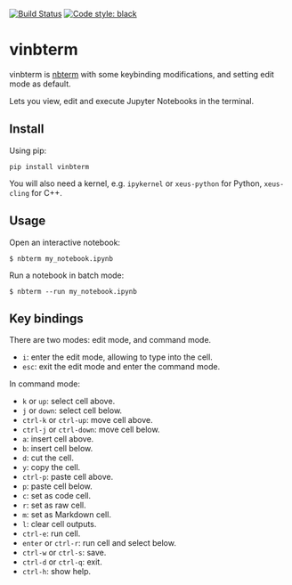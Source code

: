[![Build Status](https://github.com/davidbrochart/nbterm/workflows/CI/badge.svg)](https://github.com/davidbrochart/nbterm/actions)
[![Code style: black](https://img.shields.io/badge/code%20style-black-000000.svg)](https://github.com/psf/black)

# vinbterm

vinbterm is [nbterm](https://github.com/davidbrochart/nbterm) with some keybinding modifications, and setting edit mode as default.

Lets you view, edit and execute Jupyter Notebooks in the terminal.

## Install

Using pip:

```
pip install vinbterm
```

You will also need a kernel, e.g. `ipykernel` or `xeus-python` for Python, `xeus-cling` for C++.

## Usage

Open an interactive notebook:

```
$ nbterm my_notebook.ipynb
```

Run a notebook in batch mode:

```
$ nbterm --run my_notebook.ipynb
```

## Key bindings

There are two modes: edit mode, and command mode.

- `i`: enter the edit mode, allowing to type into the cell.
- `esc`: exit the edit mode and enter the command mode.

In command mode:

- `k` or `up`: select cell above.
- `j` or `down`: select cell below.
- `ctrl-k` or `ctrl-up`: move cell above.
- `ctrl-j` or `ctrl-down`: move cell below.
- `a`: insert cell above.
- `b`: insert cell below.
- `d`: cut the cell.
- `y`: copy the cell.
- `ctrl-p`: paste cell above.
- `p`: paste cell below.
- `c`: set as code cell.
- `r`: set as raw cell.
- `m`: set as Markdown cell.
- `l`: clear cell outputs.
- `ctrl-e`: run cell.
- `enter` or `ctrl-r`: run cell and select below.
- `ctrl-w` or `ctrl-s`: save.
- `ctrl-d` or `ctrl-q`: exit.
- `ctrl-h`: show help.
